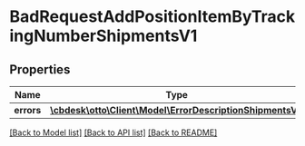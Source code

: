 # BadRequestAddPositionItemByTrackingNumberShipmentsV1

## Properties
Name | Type | Description | Notes
------------ | ------------- | ------------- | -------------
**errors** | [**\cbdesk\otto\Client\Model\ErrorDescriptionShipmentsV1**](ErrorDescriptionShipmentsV1.md) |  | [optional] 

[[Back to Model list]](../../README.md#documentation-for-models) [[Back to API list]](../../README.md#documentation-for-api-endpoints) [[Back to README]](../../README.md)

